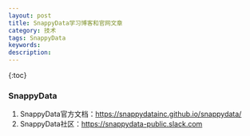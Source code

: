 ```yaml
---
layout: post
title: SnappyData学习博客和官网文章
category: 技术
tags: SnappyData
keywords: 
description: 
---
```

 
{:toc}
### SnappyData

1. SnappyData官方文档：<https://snappydatainc.github.io/snappydata/>
1. SnappyData社区：<https://snappydata-public.slack.com>
